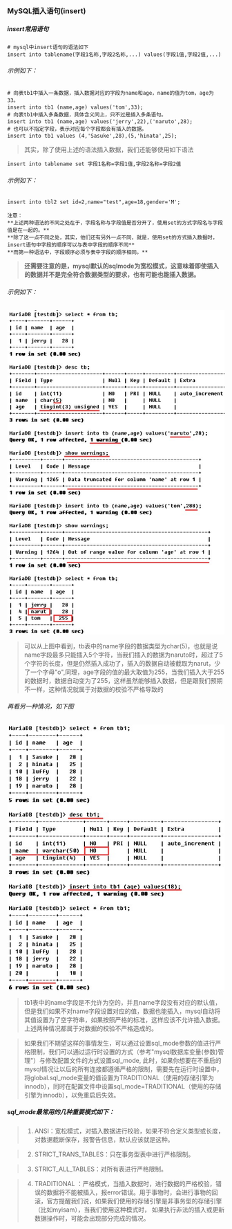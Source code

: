 ### MySQL插入语句(insert)
##### insert常用语句
```shell
# mysql中insert语句的语法如下
insert into tablename(字段1名称,字段2名称,...) values(字段1值,字段2值,...)
```
###### 示例如下：
```shell
# 向表tb1中插入一条数据，插入数据对应的字段为name和age，name的值为tom，age为33。
insert into tb1 (name,age) values('tom',33);
# 向表tb1中插入多条数据，具体含义同上，只不过是插入多条语句。
insert into tb1 (name,age) values('jerry',22),('naruto',28);
# 也可以不指定字段，表示对应每个字段都会有插入的数据。
insert into tb1 values (4,'Sasuke',28),(5,'hinata',25);
```
> 其实，除了使用上述的语法插入数据，我们还能够使用如下语法
```shell
insert into tablename set 字段1名称=字段1值,字段2名称=字段2值
```

###### 示例如下：
```shell
insert into tbl2 set id=2,name="test",age=18,gender='M';
```
```shell
注意：
**上述两种语法的不同之处在于，字段名称与字段值是否分开了，使用set的方式字段名与字段值是在一起的。**
**除了这一点不同之处，其实，他们还有另外一点不同，就是，使用set的方式插入数据时，insert语句中字段的顺序可以与表中字段的顺序不同**
**而第一种语法中，字段顺序必须与表中字段的顺序相同。**
```

> **还需要注意的是，mysql默认的sqlmode为宽松模式，这意味着即使插入的数据并不是完全符合数据类型的要求，也有可能也能插入数据。**

###### 示例如下：
![](./images/inser1.jpg)
> 可以从上图中看到，tb表中的name字段的数据类型为char(5)，也就是说name字段最多只能插入5个字符，当我们插入的数据为naruto时，超过了5个字符的长度，但是仍然插入成功了，插入的数据自动被截取为narut，少了一个字母"o",同理，age字段的值的最大取值为255，当我们插入大于255的数据时，数据自动变为了255，这样虽然能够插入数据，但是跟我们预期不一样，这种情况就属于对数据的校验不严格导致的

###### 再看另一种情况，如下图
![](./images/010917_0711_2.jpg)
> tb1表中的name字段是不允许为空的，并且name字段没有对应的默认值，但是我们如果不对name字段设置对应的值，数据也能插入，mysql自动将其值设置为了空字符串，如果按照严格的标准，这样应该不允许插入数据。上述两种情况都属于对数据的校验不严格造成的。

> 如果我们不期望这样的事情发生，可以通过设置sql_mode参数的值进行严格限制，我们可以通过运行时设置的方式（参考"mysql数据库变量(参数)管理"）与修改配置文件的方式设置sql_mode, 此时，如果你想要在不重启的mysql情况让以后的所有连接都遵循严格的限制，需要先在运行时设置中，将global.sql_mode变量的值设置为TRADITIONAL（使用的存储引擎为innodb），同时在配置文件中设置sql_mode=TRADITIONAL（使用的存储引擎为innodb），以免重启后失效。

##### sql_mode最常用的几种重要模式如下：

> 1. ANSI：宽松模式，对插入数据进行校验，如果不符合定义类型或长度，对数据截断保存，报警告信息，默认应该就是这种。

> 2. STRICT_TRANS_TABLES：只在事务型表中进行严格限制。

> 3. STRICT_ALL_TABLES：对所有表进行严格限制。

> 4. TRADITIONAL ：严格模式，当插入数据时，进行数据的严格校验，错误的数据将不能被插入，报error错误。用于事物时，会进行事物的回滚，官方提醒我们说，如果我们使用的存储引擎是非事务型的存储引擎（比如myisam），当我们使用这种模式时， 如果执行非法的插入或更新数据操作时，可能会出现部分完成的情况。
